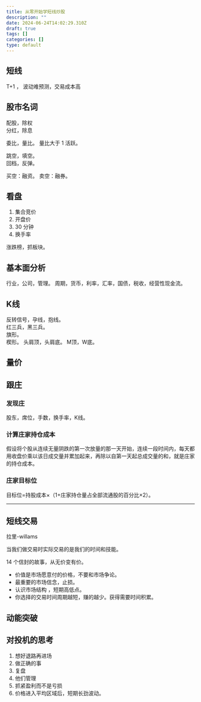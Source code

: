 ```yaml
---
title: 从零开始学短线炒股
description: ""
date: 2024-06-24T14:02:29.310Z
draft: true
tags: []
categories: []
type: default
---
```



## 短线
T+1 ， 波动难预测，交易成本高

## 股市名词
配股，除权  
分红，除息  

委比，量比。
量比大于 1  活跃。 

跳空，填空。  
回档，反弹。  

买空：融资。 
卖空：融券。

## 看盘
1. 集合竞价
2. 开盘价
3. 30 分钟
4. 换手率

涨跌榜，抓板块。

## 基本面分析
行业，公司，管理。 
周期，货币，利率，汇率，国债，税收，经营性现金流。

## K线
反转信号，孕线，抱线。  
红三兵，黑三兵。  
旗形。  
楔形。
头肩顶，头肩底。
M顶，W底。  

## 量价

## 跟庄
### 发现庄
股东，席位，手数，换手率，K线。

### 计算庄家持仓成本
假设将个股从连续无量阴跌的第一次放量的那一天开始，连续一段时间内，每天都用收盘价乘以该日成交量并累加起来，再除以自第一天起总成交量的和，就是庄家的持仓成本。

### 庄家目标位
目标位=持股成本×（1+庄家持仓量占全部流通股的百分比×2）。

---
## 短线交易
拉里-willams 

当我们做交易时实际交易的是我们的时间和技能。

14 个信封的故事，从无价变有价。

- 价值是市场愿意付的价格，不要和市场争论。
- 最重要的市场信念，止损。
- 认识市场结构 ，短期高低点。
- 你选择的交易时间周期越短，赚的越少。获得需要时间积累。

## 动能突破

## 对投机的思考
1. 想好退路再进场
2. 做正确的事
3. 复盘
4. 他们管理
5. 抓紧盈利而不是亏损
6. 价格进入平均区域后，短期长劲波动。





